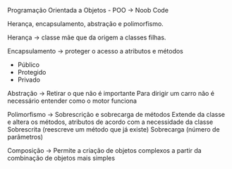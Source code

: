 Programação Orientada a Objetos - POO -> Noob Code

Herança, encapsulamento, abstração e polimorfismo.

Herança -> classe mãe que da origem a classes filhas.

Encapsulamento -> proteger o acesso a atributos e métodos

- Público
- Protegido
- Privado

Abstração -> Retirar o que não é importante
Para dirigir um carro não é necessário entender como o motor funciona

Polimorfismo -> Sobrescrição e sobrecarga de métodos
Extende da classe e altera os métodos, atributos de acordo com a necessidade
da classe
Sobrescrita (reescreve um método que já existe)
Sobrecarga (número de parâmetros)

Composição -> Permite a criação de objetos complexos a partir da combinação de objetos mais simples